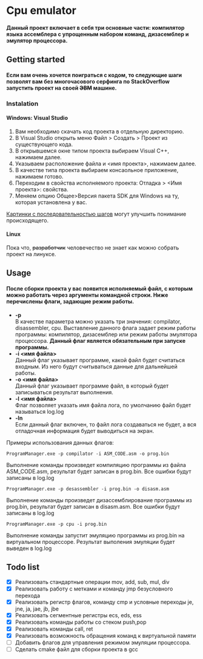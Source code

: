 # Cpu emulator
#### Данный проект включает в себя три основные части: компилятор языка ассемблера с упрощенным набором команд, дизасемблер и эмулятор процессора.
## Getting started
#### Если вам очень хочется поиграться с кодом, то следующие шаги позволят вам без многочасового серфинга по StackOverflow запустить проект на своей ~~ЭВМ~~ машине.
### Instalation
#### Windows: Visual Studio
1. Вам необходимо скачать код проекта в отдельную директорию.
2. В Visual Studio открыть меню Файл > Создать > Проект из существующего кода.
3. В открывшемся окне типом проекта выбираем Visual C++, нажимаем далее.
4. Указываем расположение файла и <имя проекта>, нажимаем далее.
5. В качестве типа проекта выбираем консаольное приложение, нажимаем готово.
6. Переходим в свойства исполняемого проекта: Отладка > <Имя проекта>: свойства. 
7. Меняем опцию Общее>Версия пакета SDK для Windows на ту, которая установлена у вас.

[Картинки с последовательностью шагов](./images/) могут улучшить понимание происходящего.
#### Linux
Пока что, ~~разработчик~~ человечество не знает как можно собрать проект на линуксе.
## Usage
#### После сборки проекта у вас появится исполняемый файл, с которым можно работать через аргументы командной строки. Ниже перечислены флаги, задающие режим работы.
* **-p <progrm name>**  
В качестве параметра <program name> можно указать три значения:  compilator, disassembler, cpu. Выставление данного флага
задает режим работы программы: компилятор, дизасемблер или режим работы эмулятора процессора.
**Данный флаг является обязательным при запуске программы.**
* **-i <имя файла>**  
Данный флаг указывает программе, какой файл будет считаться входным. Из него будут считываться данные для дальнейшей работы.
* **-o <имя файла>**  
Данный флаг указывает программе файл, в который будет записываться результат выполнения.
* **-l <имя файла>**  
Флаг позволяет указать имя файла лога, по умолчанию файл будет называться log.log
* **-ln**  
Если данный флаг включен, то файл лога создаваться не будет, а вся отладочная информация будет выводиться на экран.

Примеры использования данных флагов:

    ProgramManager.exe -p compilator -i ASM_CODE.asm -o prog.bin
Выполнение команды произведет компиляцию программы из файла ASM_CODE.asm, результат будет записан в prog.bin. Все ошибки будут записаны в log.log

    ProgramManager.exe -p desassembler -i prog.bin -o disasm.asm
Выполнение команды произведет дизассемблирование программы из prog.bin, результат будет записан в disasm.asm. Все ошибки будут записаны в log.log

    ProgramManager.exe -p cpu -i prog.bin
Выполнение команды запустит эмуляцию программы из prog.bin на виртуальном процессоре. Результат выполения эмуляции будет выведен в log.log

## Todo list
- [x] Реализовать стандартные операции mov, add, sub, mul, div
- [x] Реализовать работу с метками и команду jmp безусловного перехода
- [x] Реализовать регистр флагов, команду cmp и условные переходы je, jne, ja, jae, jb, jbe
- [x] Реализовать сегментные регистры ecs, eds, ess
- [x] Реализовать команды работы со стеком push,pop
- [x] Реализовать команды call, ret
- [x] Реализовать возможность обращения команд к виртуальной памяти
- [ ] Добавить флагов для управления режимом эмуляции процессора.
- [ ] Сделать cmake файл для сборки проекта в gcc
